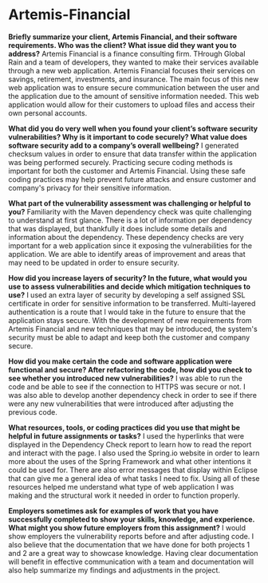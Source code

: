 # Artemis-Financial
**Briefly summarize your client, Artemis Financial, and their software requirements. Who was the client? What issue did they want you to address?**
Artemis Financial is a finance consulting firm. THrough Global Rain and a team of developers, they wanted to make their services available through a new web application. Artemis Financial focuses their services on savings, retirement, investments, and insurance. The main focus of this new web application was to ensure secure communication between the user and the application due to the amount of sensitive information needed. This web application would allow for their customers to upload files and access their own personal accounts. 

**What did you do very well when you found your client’s software security vulnerabilities? Why is it important to code securely? What value does software security add to a company’s overall wellbeing?**
I generated checksum values in order to ensure that data transfer within the application was being performed securely. Practicing secure coding methods is important for both the customer and Artemis Financial. Using these safe coding practices may help prevent future attacks and ensure customer and company's privacy for their sensitive information. 

**What part of the vulnerability assessment was challenging or helpful to you?**
Familiarity with the Maven dependency check was quite challenging to understand at first glance. There is a lot of information per dependency that was displayed, but thankfully it does include some details and information about the dependency. These dependency checks are very important for a web application since it exposing the vulnerabilities for the application. We are able to identify areas of improvement and areas that may need to be updated in order to ensure security.

**How did you increase layers of security? In the future, what would you use to assess vulnerabilities and decide which mitigation techniques to use?**
I used an extra layer of security by developing a self assigned SSL certificate in order for sensitive information to be transferred. Multi-layered authentication is a route that I would take in the future to ensure that the application stays secure. With the development of new requirements from Artemis Financial and new techniques that may be introduced, the system's security must be able to adapt and keep both the customer and company secure. 

**How did you make certain the code and software application were functional and secure? After refactoring the code, how did you check to see whether you introduced new vulnerabilities?**
I was able to run the code and be able to see if the connection to HTTPS was secure or not. I was also able to develop another dependency check in order to see if there were any new vulnerabilities that were introduced after adjusting the previous code. 

**What resources, tools, or coding practices did you use that might be helpful in future assignments or tasks?**
I used the hyperlinks that were displayed in the Dependency Check report to learn how to read the report and interact with the page. I also used the Spring.io website in order to learn more about the uses of the Spring Framework and what other intentions it could be used for. There are also error messages that display within Eclipse that can give me a general idea of what tasks I need to fix. Using all of these resources helped me understand what type of web application I was making and the structural work it needed in order to function properly.

**Employers sometimes ask for examples of work that you have successfully completed to show your skills, knowledge, and experience. What might you show future employers from this assignment?**
I would show employers the vulnerability reports before and after adjusting code. I also believe that the documentation that we have done for both projects 1 and 2 are a great way to showcase knowledge. Having clear documentation will benefit in effective communication with a team and documentation will also help summarize my findings and adjustments in the project.
